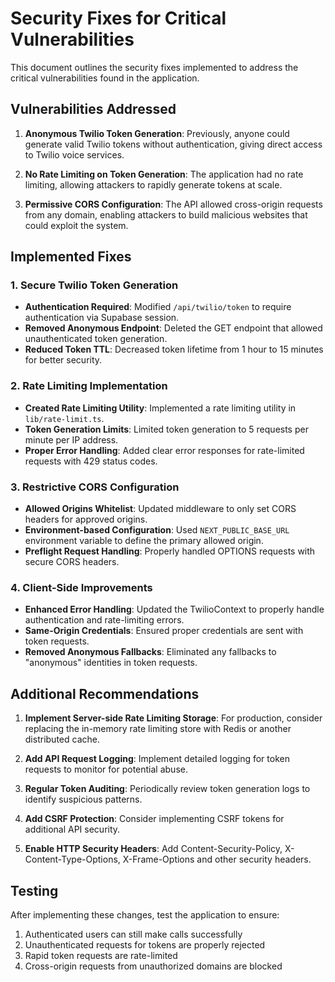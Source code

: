 # Security Fixes for Critical Vulnerabilities

This document outlines the security fixes implemented to address the critical vulnerabilities found in the application.

## Vulnerabilities Addressed

1. **Anonymous Twilio Token Generation**: Previously, anyone could generate valid Twilio tokens without authentication, giving direct access to Twilio voice services.

2. **No Rate Limiting on Token Generation**: The application had no rate limiting, allowing attackers to rapidly generate tokens at scale.

3. **Permissive CORS Configuration**: The API allowed cross-origin requests from any domain, enabling attackers to build malicious websites that could exploit the system.

## Implemented Fixes

### 1. Secure Twilio Token Generation

- **Authentication Required**: Modified `/api/twilio/token` to require authentication via Supabase session.
- **Removed Anonymous Endpoint**: Deleted the GET endpoint that allowed unauthenticated token generation.
- **Reduced Token TTL**: Decreased token lifetime from 1 hour to 15 minutes for better security.

### 2. Rate Limiting Implementation

- **Created Rate Limiting Utility**: Implemented a rate limiting utility in `lib/rate-limit.ts`.
- **Token Generation Limits**: Limited token generation to 5 requests per minute per IP address.
- **Proper Error Handling**: Added clear error responses for rate-limited requests with 429 status codes.

### 3. Restrictive CORS Configuration

- **Allowed Origins Whitelist**: Updated middleware to only set CORS headers for approved origins.
- **Environment-based Configuration**: Used `NEXT_PUBLIC_BASE_URL` environment variable to define the primary allowed origin.
- **Preflight Request Handling**: Properly handled OPTIONS requests with secure CORS headers.

### 4. Client-Side Improvements

- **Enhanced Error Handling**: Updated the TwilioContext to properly handle authentication and rate-limiting errors.
- **Same-Origin Credentials**: Ensured proper credentials are sent with token requests.
- **Removed Anonymous Fallbacks**: Eliminated any fallbacks to "anonymous" identities in token requests.

## Additional Recommendations

1. **Implement Server-side Rate Limiting Storage**: For production, consider replacing the in-memory rate limiting store with Redis or another distributed cache.

2. **Add API Request Logging**: Implement detailed logging for token requests to monitor for potential abuse.

3. **Regular Token Auditing**: Periodically review token generation logs to identify suspicious patterns.

4. **Add CSRF Protection**: Consider implementing CSRF tokens for additional API security.

5. **Enable HTTP Security Headers**: Add Content-Security-Policy, X-Content-Type-Options, X-Frame-Options and other security headers.

## Testing

After implementing these changes, test the application to ensure:

1. Authenticated users can still make calls successfully
2. Unauthenticated requests for tokens are properly rejected
3. Rapid token requests are rate-limited
4. Cross-origin requests from unauthorized domains are blocked
